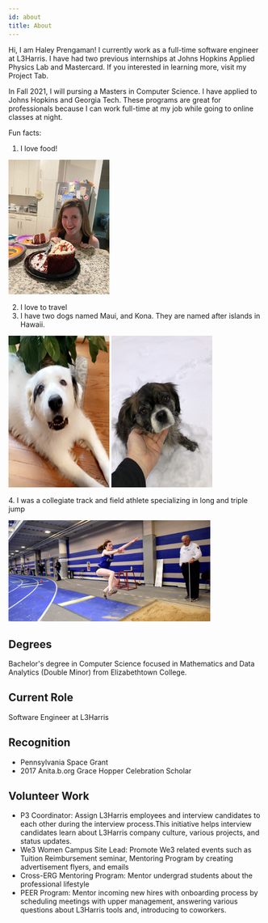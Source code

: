 ```yaml
---
id: about
title: About
---
```



Hi, I am Haley Prengaman! I currently work as a full-time software engineer at L3Harris. I have had two previous internships at Johns Hopkins Applied Physics Lab and Mastercard. If you interested in learning more, visit my Project Tab. 

In Fall 2021, I will pursing a Masters in Computer Science. I have applied to Johns Hopkins and Georgia Tech. These programs are great for professionals because I can work full-time at my job while going to online classes at night. 

Fun facts: 

1. I love food!
<p float="left">
  <img src="./assets/DA1D303A-A1EF-4B0D-80B6-F4C4C0087B70.JPG" alt="cake" width="200"/>
</p>

2. I love to travel
3. I have two dogs named Maui, and Kona. They are named after islands in Hawaii. 

<p float="left">
  <img src="./assets/IMG_6819.PNG" alt="Maui" style="float=left" width="200" height="300"/>
  <img src="./assets/IMG_7479.JPEG" alt="Kona" style="float=left; margin-right: 10px;" width="200" height="300"/>
</p>  
                                                                                                                
<p></p>                                                                                                                 
4. I was a collegiate track and field athlete specializing in long and triple jump


<p>
  <img src="./assets/haley track .png" alt="track" width="400"/>
</p>


## Degrees

Bachelor's degree in Computer Science focused in Mathematics and Data Analytics (Double Minor) from Elizabethtown College. 

## Current Role

Software Engineer at L3Harris

## Recognition

- Pennsylvania Space Grant 
- 2017 Anita.b.org Grace Hopper Celebration Scholar

## Volunteer Work

- P3 Coordinator: Assign L3Harris employees and interview candidates to each other during the interview process.This initiative helps interview candidates learn about L3Harris company culture, various projects, and status updates.    
- We3 Women Campus Site Lead: Promote We3 related events such as Tuition Reimbursement seminar, Mentoring Program by creating advertisement flyers, and emails 
- Cross-ERG Mentoring Program: Mentor undergrad students about the professional lifestyle
- PEER Program: Mentor incoming new hires with onboarding process by scheduling meetings with upper management, answering various questions about L3Harris tools                     and, introducing to coworkers.
